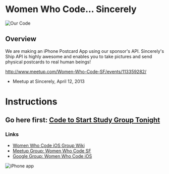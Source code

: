 # Women Who Code... Sincerely

![Our Code](http://files.meetup.com/2252591/iOS%20Simulator%20Screen%20shot%20Apr%2012%2C%202013%2010.29.14%20AM.png)
## Overview

We are making an iPhone Postcard App using our sponsor's API.
Sincerely's Ship API is highly awesome and enables you to take pictures and send physical postcards to real human beings!

http://www.meetup.com/Women-Who-Code-SF/events/113359282/

* Meetup at Sincerely, April 12, 2013

#  Instructions

## Go here first: [Code to Start Study Group Tonight](https://github.com/iosstudygroup/WomenWhoCodeSincerely/tree/01Start)


### Links

* [Women Who Code iOS Group Wiki](https://github.com/iosstudygroup/WomenWhoCodeSincerely/wiki/Women-Who-Code-iOS-Study-Group)
* [Meetup Group: Women Who Code SF](http://www.meetup.com/Women-Who-Code-SF/)
* [Google Group: Women Who Code iOS](https://groups.google.com/forum/?fromgroups=#!forum/ios-study-group)


![iPhone app](http://photos4.meetupstatic.com/photos/event/b/6/6/e/event_224806702.jpeg)



